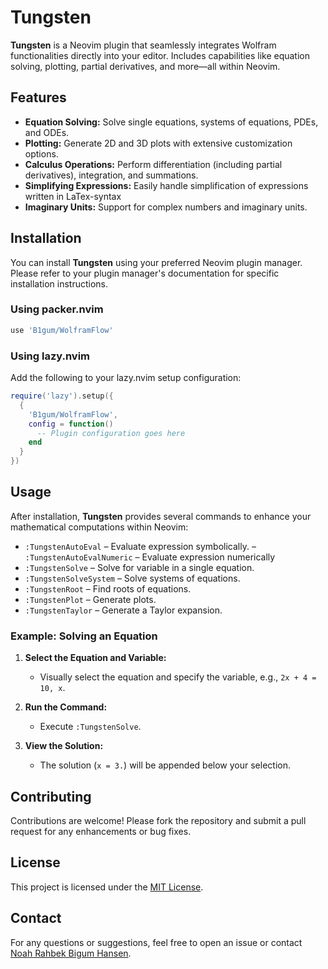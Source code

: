 # Tungsten

**Tungsten** is a Neovim plugin that seamlessly integrates Wolfram functionalities directly into your editor. Includes capabilities like equation solving, plotting, partial derivatives, and more—all within Neovim.

## Features

- **Equation Solving:** Solve single equations, systems of equations, PDEs, and ODEs.
- **Plotting:** Generate 2D and 3D plots with extensive customization options.
- **Calculus Operations:** Perform differentiation (including partial derivatives), integration, and summations.
- **Simplifying Expressions:** Easily handle simplification of expressions written in LaTex-syntax
- **Imaginary Units:** Support for complex numbers and imaginary units.

## Installation

You can install **Tungsten** using your preferred Neovim plugin manager. Please refer to your plugin manager's documentation for specific installation instructions.


### Using packer.nvim

```lua
use 'B1gum/WolframFlow'
```

### Using lazy.nvim
Add the following to your lazy.nvim setup configuration:

```lua
require('lazy').setup({
  {
    'B1gum/WolframFlow',
    config = function()
      -- Plugin configuration goes here
    end
  }
})
```


## Usage

After installation, **Tungsten** provides several commands to enhance your mathematical computations within Neovim:

- `:TungstenAutoEval` – Evaluate expression symbolically.
– `:TungstenAutoEvalNumeric` – Evaluate expression numerically
- `:TungstenSolve` – Solve for variable in a single equation.
- `:TungstenSolveSystem` – Solve systems of equations.
- `:TungstenRoot` – Find roots of equations.
- `:TungstenPlot` – Generate plots.
- `:TungstenTaylor` – Generate a Taylor expansion.


### Example: Solving an Equation

1. **Select the Equation and Variable:**
   - Visually select the equation and specify the variable, e.g., `2x + 4 = 10, x`.

2. **Run the Command:**
   - Execute `:TungstenSolve`.

3. **View the Solution:**
   - The solution (`x = 3.`) will be appended below your selection.

## Contributing

Contributions are welcome! Please fork the repository and submit a pull request for any enhancements or bug fixes.

## License

This project is licensed under the [MIT License](LICENSE).

## Contact

For any questions or suggestions, feel free to open an issue or contact [Noah Rahbek Bigum Hansen](https://github.com/B1gum).

